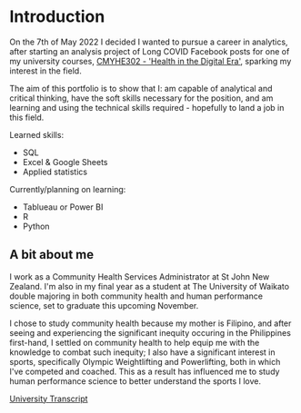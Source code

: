 # Introduction

On the 7th of May 2022 I decided I wanted to pursue a career in analytics, after starting an analysis project of Long COVID Facebook posts for one of my university courses, [CMYHE302 - 'Health in the Digital Era'](https://papers.waikato.ac.nz/papers/2022/CMYHE302), sparking my interest in the field.

The aim of this portfolio is to show that I: am capable of analytical and critical thinking, have the soft skills necessary for the position, and am learning and using the technical skills required - hopefully to land a job in this field.

Learned skills:
- SQL
- Excel & Google Sheets
- Applied statistics

Currently/planning on learning:
- Tablueau or Power BI
- R
- Python

## A bit about me

I work as a Community Health Services Administrator at St John New Zealand. I'm also in my final year as a student at The University of Waikato double majoring in both community health and human performance science, set to graduate this upcoming November.

I chose to study community health because my mother is Filipino, and after seeing and experiencing the significant inequity occuring in the Philippines first-hand, I settled on community health to help equip me with the knowledge to combat such inequity; I also have a significant interest in sports, specifically Olympic Weightlifting and Powerlifting, both in which I've competed and coached. This as a result has influenced me to study human performance science to better understand the sports I love.

[University Transcript](https://robertjspencer.github.io/docs/assets/Academic_Transcript_(Waikato).pdf)
